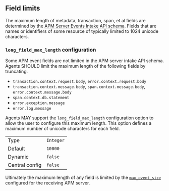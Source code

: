 ## Field limits

The maximum length of metadata, transaction, span, et al fields are determined
by the [APM Server Events Intake API schema](https://www.elastic.co/guide/en/apm/server/current/events-api.html).
Fields that are names or identifiers of some resource of typically limited to
1024 unicode characters.

### `long_field_max_length` configuration

Some APM event fields are not limited in the APM server intake API schema.
Agents SHOULD limit the maximum length of the following fields by truncating.

- `transaction.context.request.body`, `error.context.request.body`
- `transaction.context.message.body`, `span.context.message.body`, `error.context.message.body`
- `span.context.db.statement`
- `error.exception.message`
- `error.log.message`

Agents MAY support the `long_field_max_length` configuration option to allow
the user to configure this maximum length. This option defines a maximum number
of unicode characters for each field.

|                |           |
|----------------|-----------|
| Type           | `Integer` |
| Default        | `10000` |
| Dynamic        | `false` |
| Central config | `false` |

Ultimately the maximum length of any field is limited by the [`max_event_size`](https://www.elastic.co/guide/en/apm/server/current/configuration-process.html#max_event_size)
configured for the receiving APM server.
